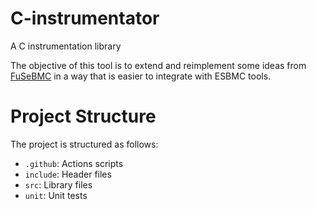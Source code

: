 # C-instrumentator
A C instrumentation library

The objective of this tool is to extend and reimplement some ideas from
[FuSeBMC](https://github.com/kaled-alshmrany/FuSeBMC) in a way that is
easier to integrate with ESBMC tools.

# Project Structure

 The project is structured as follows:

 - `.github`: Actions scripts 
 - `include`: Header files
 - `src`: Library files
 - `unit`: Unit tests
